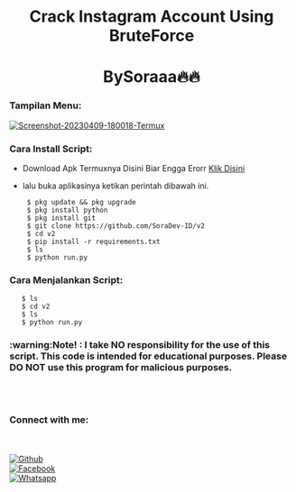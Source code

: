 <h1 align="center"> Crack Instagram Account Using BruteForce </h1>
<h1 align="center">BySoraaa🔥🔥</h1>


<h3 align="left">Tampilan Menu:</h3>
<a href="https://ibb.co/b3FSzfx"><img src="https://i.ibb.co/8BbW6hJ/Screenshot-20230409-180018-Termux.png" alt="Screenshot-20230409-180018-Termux" border="0"></a>
<h3 align="left">Cara Install Script:</h3>

- Download Apk Termuxnya Disini Biar Engga Erorr <a href="https://bit.ly/Link-termuxxxx">Klik Disini</a>

- lalu buka aplikasinya ketikan perintah dibawah ini.

       $ pkg update && pkg upgrade
       $ pkg install python 
       $ pkg install git
       $ git clone https://github.com/SoraDev-ID/v2
       $ cd v2
       $ pip install -r requirements.txt
       $ ls
       $ python run.py

<h3 align="left">Cara Menjalankan Script:</h3>

       $ ls
       $ cd v2
       $ ls
       $ python run.py
       
<h3> :warning:Note! : I take NO responsibility for the use of this script. This code is intended for educational purposes. Please DO NOT use this program for malicious purposes.</h3><br>

<br>


     



<h3 align="left">Connect with me:</h3>

<b></b> </br> <br>[![Github](https://img.shields.io/badge/Github-SORA-dimgray?style=flat-square&logo=github)](https://github.com/SoraDev-ID)<br> [![Facebook](https://img.shields.io/badge/Facebook-SORA-blue?style=flat-square&logo=facebook)](https://www.facebook.com/profile.php?id=100000640058506&mibextid=ZbWKwL)<br> [![Whatsapp](https://img.shields.io/badge/Whatsapp-SORA-deepgreen?style=flat-square&logo=whatsapp)](https://wa.me/+6287752662364)



